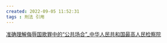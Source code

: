 ```yaml
---
created: 2022-09-05 11:52:31
tags : 刑法 引用
---
```

[准确理解侮辱国歌罪中的“公共场合”_中华人民共和国最高人民检察院](https://www.spp.gov.cn/llyj/201712/t20171211_206508.shtml)

